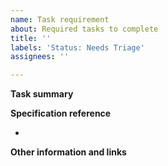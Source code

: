 ```yaml
---
name: Task requirement
about: Required tasks to complete 
title: ''
labels: 'Status: Needs Triage'
assignees: ''

---
```


**Task summary**
<!-- A clear and concise description of what the task is. -->



**Specification reference**
<!-- Provide a reference to the specification as to what is being implemented. -->
- 



**Other information and links**
<!-- 